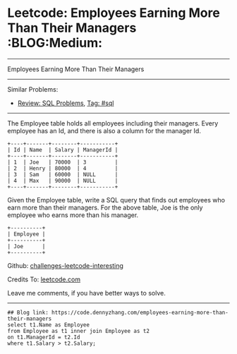 # Leetcode: Employees Earning More Than Their Managers     :BLOG:Medium:


---

Employees Earning More Than Their Managers  

---

Similar Problems:  
-   [Review: SQL Problems](https://code.dennyzhang.com/review-sql), [Tag: #sql](https://code.dennyzhang.com/tag/sql)

---

The Employee table holds all employees including their managers. Every employee has an Id, and there is also a column for the manager Id.  

    +----+-------+--------+-----------+
    | Id | Name  | Salary | ManagerId |
    +----+-------+--------+-----------+
    | 1  | Joe   | 70000  | 3         |
    | 2  | Henry | 80000  | 4         |
    | 3  | Sam   | 60000  | NULL      |
    | 4  | Max   | 90000  | NULL      |
    +----+-------+--------+-----------+

Given the Employee table, write a SQL query that finds out employees who earn more than their managers. For the above table, Joe is the only employee who earns more than his manager.  

    +----------+
    | Employee |
    +----------+
    | Joe      |
    +----------+

Github: [challenges-leetcode-interesting](https://github.com/DennyZhang/challenges-leetcode-interesting/tree/master/employees-earning-more-than-their-managers)  

Credits To: [leetcode.com](https://leetcode.com/problems/employees-earning-more-than-their-managers/description/)  

Leave me comments, if you have better ways to solve.  

---

    ## Blog link: https://code.dennyzhang.com/employees-earning-more-than-their-managers
    select t1.Name as Employee
    from Employee as t1 inner join Employee as t2
    on t1.ManagerId = t2.Id
    where t1.Salary > t2.Salary;